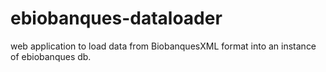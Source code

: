 ebiobanques-dataloader
======================

web application to load data from BiobanquesXML format into an instance of ebiobanques db.
